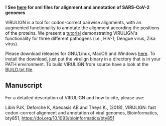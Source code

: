 **! See [here](https://github.com/rega-cev/virulign/tree/master/references/SARS-CoV-2) for xml files for alignment and annotation of SARS-CoV-2 genomes** 



VIRULIGN is a tool for codon-correct pairwise alignments, with an augmented functionality to annotate the alignment according the positions of the proteins. We present a [tutorial](https://github.com/rega-cev/virulign-tutorial) demonstrating VIRULIGN's functionality for three different pathogens (i.e., HIV-1, Dengue virus, Zika virus).

Please download releases for GNU/Linux, MacOS and Windows [here](https://github.com/rega-cev/virulign/releases). To install the download, just put the virulign binary in a directory that is in your PATH environment. To build VIRULIGN from source have a look at the [BUILD.txt file](BUILD.txt).



## Manuscript 
For a detailed description of VIRULIGN and how to cite, please use: 

Libin PJK, Deforche K, Abecasis AB and Theys K.,  (2018),  VIRULIGN: fast codon-correct alignment and annotation of viral genomes,  Bioinformatics, bty851, https://doi.org/10.1093/bioinformatics/bty851

